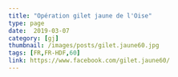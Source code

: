 ```yaml
---
title: "Opération gilet jaune de l'Oise"
type: page
date:  2019-03-07
category: [gj]
thumbnail: /images/posts/gilet.jaune60.jpg
tags: [FR,FR-HDF,60]
link: https://www.facebook.com/gilet.jaune60/
---
```

